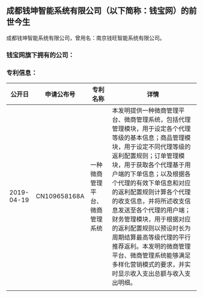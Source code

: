 ## 成都钱坤智能系统有限公司（以下简称：钱宝网）的前世今生

成都钱坤智能系统有限公司，曾用名：南京钱旺智能系统有限公司。

### 钱宝网旗下拥有的公司：
### 专利信息：
| 公开日 | 申请公布号 | 专利名称 | 详情 |
| ------ | ------ | ------ | ------ |
| 2019-04-19 | CN109658168A | 一种微商管理平台、微商管理系统 |本发明提供一种微商管理平台、微商管理系统，包括代理管理模块，用于设定各个代理等级的基本信息；商品管理模块，用于设定不同代理等级的返利配置规则；订单管理模块，用于获取各个代理基于用户端的下单信息；以及根据各个代理的有效下单信息和对应的返利配置规则计算各个代理的收支信息，并将所述收支信息发送至各个代理的用户端；财务管理模块，用于根据对应的返利配置规则以预设时长为周期结算最高等级代理的平行推荐返利。本发明的微商管理平台、微商管理系统能够满足多样化营销模式的要求，并实时显示收入支出总额与收入支出明细。|
| |  | | |
